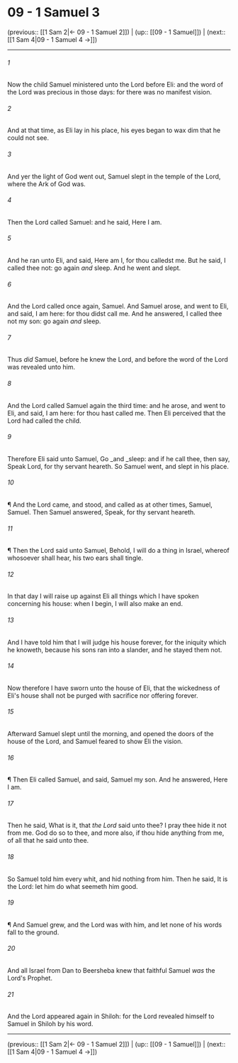# 09 - 1 Samuel 3

(previous:: [[1 Sam 2|← 09 - 1 Samuel 2]]) | (up:: [[09 - 1 Samuel]]) | (next:: [[1 Sam 4|09 - 1 Samuel 4 →]])

***


###### 1 
Now the child Samuel ministered unto the Lord before Eli: and the word of the Lord was precious in those days: for there was no manifest vision. 

###### 2 
And at that time, as Eli lay in his place, his eyes began to wax dim that he could not see. 

###### 3 
And yer the light of God went out, Samuel slept in the temple of the Lord, where the Ark of God was. 

###### 4 
Then the Lord called Samuel: and he said, Here I am. 

###### 5 
And he ran unto Eli, and said, Here am I, for thou calledst me. But he said, I called thee not: go again _and_ sleep. And he went and slept. 

###### 6 
And the Lord called once again, Samuel. And Samuel arose, and went to Eli, and said, I am here: for thou didst call me. And he answered, I called thee not my son: go again _and_ sleep. 

###### 7 
Thus _did_ Samuel, before he knew the Lord, and before the word of the Lord was revealed unto him. 

###### 8 
And the Lord called Samuel again the third time: and he arose, and went to Eli, and said, I am here: for thou hast called me. Then Eli perceived that the Lord had called the child. 

###### 9 
Therefore Eli said unto Samuel, Go _and _sleep: and if he call thee, then say, Speak Lord, for thy servant heareth. So Samuel went, and slept in his place. 

###### 10 
¶ And the Lord came, and stood, and called as at other times, Samuel, Samuel. Then Samuel answered, Speak, for thy servant heareth. 

###### 11 
¶ Then the Lord said unto Samuel, Behold, I will do a thing in Israel, whereof whosoever shall hear, his two ears shall tingle. 

###### 12 
In that day I will raise up against Eli all things which I have spoken concerning his house: when I begin, I will also make an end. 

###### 13 
And I have told him that I will judge his house forever, for the iniquity which he knoweth, because his sons ran into a slander, and he stayed them not. 

###### 14 
Now therefore I have sworn unto the house of Eli, that the wickedness of Eli's house shall not be purged with sacrifice nor offering forever. 

###### 15 
Afterward Samuel slept until the morning, and opened the doors of the house of the Lord, and Samuel feared to show Eli the vision. 

###### 16 
¶ Then Eli called Samuel, and said, Samuel my son. And he answered, Here I am. 

###### 17 
Then he said, What is it, that _the Lord_ said unto thee? I pray thee hide it not from me. God do so to thee, and more also, if thou hide anything from me, of all that he said unto thee. 

###### 18 
So Samuel told him every whit, and hid nothing from him. Then he said, It is the Lord: let him do what seemeth him good. 

###### 19 
¶ And Samuel grew, and the Lord was with him, and let none of his words fall to the ground. 

###### 20 
And all Israel from Dan to Beersheba knew that faithful Samuel _was_ the Lord's Prophet. 

###### 21 
And the Lord appeared again in Shiloh: for the Lord revealed himself to Samuel in Shiloh by his word.

***

(previous:: [[1 Sam 2|← 09 - 1 Samuel 2]]) | (up:: [[09 - 1 Samuel]]) | (next:: [[1 Sam 4|09 - 1 Samuel 4 →]])
